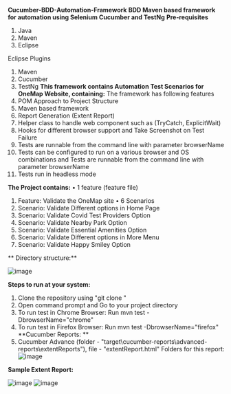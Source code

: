 **Cucumber-BDD-Automation-Framework**
**BDD Maven based framework for automation using Selenium Cucumber and TestNg**
**Pre-requisites**
1.	Java
2.	Maven
3.	Eclipse

Eclipse Plugins
1.	Maven
2.	Cucumber
3.	TestNg
**This framework contains Automation Test Scenarios for OneMap Website, containing:**
The framework has following features
1.	POM Approach to Project Structure
2.	Maven based framework
3.	Report Generation (Extent Report)
4.	Helper class to handle web component such as (TryCatch, ExplicitWait)
5.	Hooks for different browser support and Take Screenshot on Test Failure
6.	Tests are runnable from the command line with parameter browserName
7.	Tests can be configured to run on a various browser and OS combinations and Tests are runnable from the command line with parameter browserName
8.	Tests run in headless mode

**The Project contains:**
•	1 feature (feature file)
1.	Feature: Validate the OneMap site
•	6 Scenarios
1.	Scenario: Validate Different options in Home Page
2.	Scenario: Validate Covid Test Providers Option
3.	Scenario: Validate Nearby Park Option
4.	Scenario: Validate Essential Amenities Option
5.	Scenario: Validate Different options in More Menu
6.	Scenario: Validate Happy Smiley Option

**
Directory structure:**

![image](https://user-images.githubusercontent.com/86979987/124584849-55ad7080-de72-11eb-9c52-a8b0357526f5.png)

**Steps to run at your system:**
1.	Clone the repository using "git clone "
2.	Open command prompt and Go to your project directory 
3.	To run test in Chrome Browser: Run mvn test -DbrowserName="chrome"
4.	To run test in Firefox Browser: Run mvn test -DbrowserName="firefox"
**Cucumber Reports: **
1.	Cucumber Advance (folder - "target\cucumber-reports\advanced-reports\extentReports"), file - "extentReport.html"
Folders for this report:
![image](https://user-images.githubusercontent.com/86979987/124584928-665de680-de72-11eb-9803-138cae4b4f79.png)

**Sample Extent Report:**

![image](https://user-images.githubusercontent.com/86979987/124584954-6fe74e80-de72-11eb-95a4-613d652a2d41.png)
![image](https://user-images.githubusercontent.com/86979987/124584975-75dd2f80-de72-11eb-88fa-03e90728da26.png)



